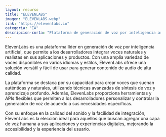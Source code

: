 ```yaml
---
layout: recurso
title: "ELEVENLABS"
imagen: "ELEVENLABS.webp"
link: "https://elevenlabs.io"
categoria: "IA"
descripcion-corta: "Plataforma de generación de voz por inteligencia artificial."
---
```


ElevenLabs es una plataforma líder en generación de voz por inteligencia artificial, que permite a los desarrolladores integrar voces naturales y realistas en sus aplicaciones y productos. Con una amplia variedad de voces disponibles en varios idiomas y estilos, ElevenLabs ofrece una solución versátil y fácil de usar para generar contenido de audio de alta calidad.

La plataforma se destaca por su capacidad para crear voces que suenan auténticas y naturales, utilizando técnicas avanzadas de síntesis de voz y aprendizaje profundo. Además, ElevenLabs proporciona herramientas y APIs flexibles que permiten a los desarrolladores personalizar y controlar la generación de voz de acuerdo a sus necesidades específicas.

Con su enfoque en la calidad del sonido y la facilidad de integración, ElevenLabs es la elección ideal para aquellos que buscan agregar una capa de voz humana a sus aplicaciones y experiencias digitales, mejorando la accesibilidad y la experiencia del usuario.
